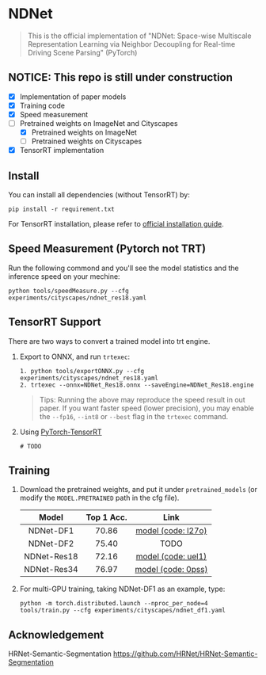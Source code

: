 # NDNet
> This is the  official implementation of "NDNet: Space-wise Multiscale Representation Learning via Neighbor Decoupling for Real-time Driving Scene Parsing" (PyTorch)

## NOTICE: This repo is still under construction
- [x] Implementation of paper models
- [x] Training code
- [x] Speed measurement 
- [ ] Pretrained weights on ImageNet and Cityscapes
    - [x] Pretrained weights on ImageNet
    - [ ] Pretrained weights on Cityscapes
- [x] TensorRT implementation

## Install

You can install all dependencies (without TensorRT) by:
```
pip install -r requirement.txt
```

For TensorRT installation, please refer to [official installation guide](https://docs.nvidia.com/deeplearning/tensorrt/install-guide/index.html).

## Speed Measurement (Pytorch not TRT)
Run the following commond and you'll see the model statistics and the inference speed on your mechine:
```
python tools/speedMeasure.py --cfg experiments/cityscapes/ndnet_res18.yaml
```

## TensorRT Support
There are two ways to convert a trained model into trt engine.

1. Export to ONNX, and run `trtexec`:
   ```
   1. python tools/exportONNX.py --cfg experiments/cityscapes/ndnet_res18.yaml
   2. trtexec --onnx=NDNet_Res18.onnx --saveEngine=NDNet_Res18.engine
   ```
   > Tips: Running the above may reproduce the speed result in out paper. If you want faster speed (lower precision), you may enable the `--fp16`, `--int8` or `--best` flag in the `trtexec` command.
2. Using [PyTorch-TensorRT](https://www.runoob.com) 
   ```
   # TODO
   ```

## Training
1. Download the pretrained weights, and put it under `pretrained_models` (or modify the `MODEL.PRETRAINED` path in the cfg file).
   
   | Model | Top 1 Acc. | Link |
   | :----: | :----:  | :----: |
   | NDNet-DF1   | 70.86 | [model (code: l27o)](https://pan.baidu.com/s/1vvjtUmz5QcS61onunO8gqw) |
   | NDNet-DF2   | 75.40 | TODO |
   | NDNet-Res18 | 72.16 | [model (code: uel1)](https://pan.baidu.com/s/1DbPaxKED_S_0QnwYEec2ZA) |
   | NDNet-Res34 | 76.97 | [model (code: 0pss)](https://pan.baidu.com/s/1h44wjl9-_oJ-9ZzHnUdMnQ ) |


2. For multi-GPU training, taking NDNet-DF1 as an example, type:
   ```
   python -m torch.distributed.launch --nproc_per_node=4 tools/train.py --cfg experiments/cityscapes/ndnet_df1.yaml
   ```


## Acknowledgement
HRNet-Semantic-Segmentation <https://github.com/HRNet/HRNet-Semantic-Segmentation>
